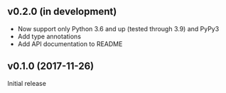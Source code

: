 v0.2.0 (in development)
-----------------------
- Now support only Python 3.6 and up (tested through 3.9) and PyPy3
- Add type annotations
- Add API documentation to README

v0.1.0 (2017-11-26)
-------------------
Initial release
